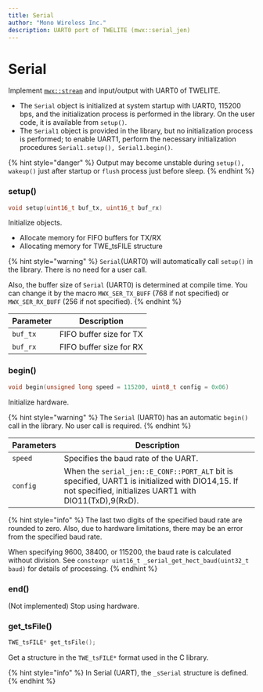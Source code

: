 ```yaml
---
title: Serial
author: "Mono Wireless Inc."
description: UART0 port of TWELITE (mwx::serial_jen)
---
```


# Serial

Implement [`mwx::stream`](../classes/twe-stream/) and input/output with UART0 of TWELITE.

* The `Serial` object is initialized at system startup with UART0, 115200 bps, and the initialization process is performed in the library. On the user code, it is available from `setup()`.
* The `Serial1` object is provided in the library, but no initialization process is performed; to enable UART1, perform the necessary initialization procedures `Serial1.setup(), Serial1.begin()`.

{% hint style="danger" %}
Output may become unstable during `setup(), wakeup()` just after startup or `flush` process just before sleep.
{% endhint %}

###

### setup()

```cpp
void setup(uint16_t buf_tx, uint16_t buf_rx)
```

Initialize objects.

* Allocate memory for FIFO buffers for TX/RX
* Allocating memory for TWE\_tsFILE structure

{% hint style="warning" %}
`Serial`(UART0) will automatically call `setup()` in the library. There is no need for a user call.

Also, the buffer size of `Serial` (UART0) is determined at compile time. You can change it by the macro `MWX_SER_TX_BUFF` (768 if not specified) or `MWX_SER_RX_BUFF` (256 if not specified).
{% endhint %}

| Parameter | Description |
| -------- | --------------- |
| `buf_tx` | FIFO buffer size for TX |
| `buf_rx` | FIFO buffer size for RX |



### begin()

```cpp
void begin(unsigned long speed = 115200, uint8_t config = 0x06)
```

Initialize hardware.

{% hint style="warning" %}
The `Serial` (UART0) has an automatic `begin()` call in the library. No user call is required.
{% endhint %}

| Parameters | Description |
| -------- | ------------------------------------------------------------------------------------------------- |
| `speed` | Specifies the baud rate of the UART.                                                                                 |
| `config` | When the `serial_jen::E_CONF::PORT_ALT` bit is specified, UART1 is initialized with DIO14,15. If not specified, initializes UART1 with DIO11(TxD),9(RxD). |

{% hint style="info" %}
The last two digits of the specified baud rate are rounded to zero. Also, due to hardware limitations, there may be an error from the specified baud rate.

When specifying 9600, 38400, or 115200, the baud rate is calculated without division. See `constexpr uint16_t _serial_get_hect_baud(uint32_t baud)` for details of processing.
{% endhint %}



### end()

(Not implemented) Stop using hardware.



### get\_tsFile()

```cpp
TWE_tsFILE* get_tsFile();
```

Get a structure in the `TWE_tsFILE*` format used in the C library.

{% hint style="info" %}
In Serial (UART), the `_sSerial` structure is defined.
{% endhint %}

